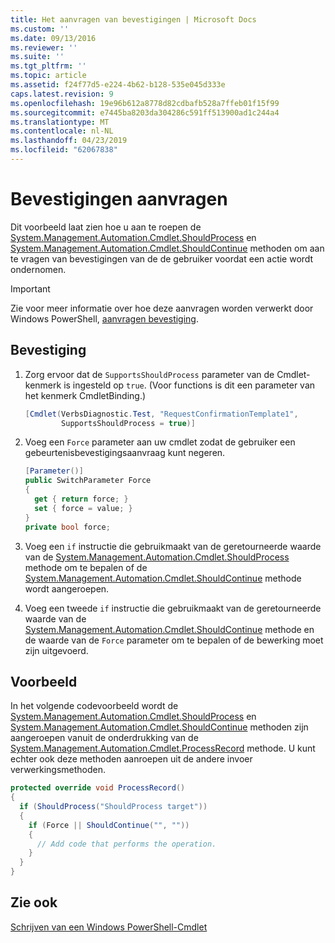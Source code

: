 ```yaml
---
title: Het aanvragen van bevestigingen | Microsoft Docs
ms.custom: ''
ms.date: 09/13/2016
ms.reviewer: ''
ms.suite: ''
ms.tgt_pltfrm: ''
ms.topic: article
ms.assetid: f24f77d5-e224-4b62-b128-535e045d333e
caps.latest.revision: 9
ms.openlocfilehash: 19e96b612a8778d82cdbafb528a7ffeb01f15f99
ms.sourcegitcommit: e7445ba8203da304286c591ff513900ad1c244a4
ms.translationtype: MT
ms.contentlocale: nl-NL
ms.lasthandoff: 04/23/2019
ms.locfileid: "62067838"
---
```

# <a name="how-to-request-confirmations"></a>Bevestigingen aanvragen

Dit voorbeeld laat zien hoe u aan te roepen de [System.Management.Automation.Cmdlet.ShouldProcess](/dotnet/api/System.Management.Automation.Cmdlet.ShouldProcess) en [System.Management.Automation.Cmdlet.ShouldContinue](/dotnet/api/System.Management.Automation.Cmdlet.ShouldContinue) methoden om aan te vragen van bevestigingen van de de gebruiker voordat een actie wordt ondernomen.

> [!IMPORTANT]
> Zie voor meer informatie over hoe deze aanvragen worden verwerkt door Windows PowerShell, [aanvragen bevestiging](./requesting-confirmation-from-cmdlets.md).

## <a name="to-request-confirmation"></a>Bevestiging

1. Zorg ervoor dat de `SupportsShouldProcess` parameter van de Cmdlet-kenmerk is ingesteld op `true`. (Voor functions is dit een parameter van het kenmerk CmdletBinding.)

    ```csharp
    [Cmdlet(VerbsDiagnostic.Test, "RequestConfirmationTemplate1",
            SupportsShouldProcess = true)]
    ```

2. Voeg een `Force` parameter aan uw cmdlet zodat de gebruiker een gebeurtenisbevestigingsaanvraag kunt negeren.

    ```csharp
    [Parameter()]
    public SwitchParameter Force
    {
      get { return force; }
      set { force = value; }
    }
    private bool force;
    ```

3. Voeg een `if` instructie die gebruikmaakt van de geretourneerde waarde van de [System.Management.Automation.Cmdlet.ShouldProcess](/dotnet/api/System.Management.Automation.Cmdlet.ShouldProcess) methode om te bepalen of de [System.Management.Automation.Cmdlet.ShouldContinue](/dotnet/api/System.Management.Automation.Cmdlet.ShouldContinue) methode wordt aangeroepen.

4. Voeg een tweede `if` instructie die gebruikmaakt van de geretourneerde waarde van de [System.Management.Automation.Cmdlet.ShouldContinue](/dotnet/api/System.Management.Automation.Cmdlet.ShouldContinue) methode en de waarde van de `Force` parameter om te bepalen of de bewerking moet zijn uitgevoerd.

## <a name="example"></a>Voorbeeld

In het volgende codevoorbeeld wordt de [System.Management.Automation.Cmdlet.ShouldProcess](/dotnet/api/System.Management.Automation.Cmdlet.ShouldProcess) en [System.Management.Automation.Cmdlet.ShouldContinue](/dotnet/api/System.Management.Automation.Cmdlet.ShouldContinue) methoden zijn aangeroepen vanuit de onderdrukking van de [System.Management.Automation.Cmdlet.ProcessRecord](/dotnet/api/System.Management.Automation.Cmdlet.ProcessRecord) methode. U kunt echter ook deze methoden aanroepen uit de andere invoer verwerkingsmethoden.

```csharp
protected override void ProcessRecord()
{
  if (ShouldProcess("ShouldProcess target"))
  {
    if (Force || ShouldContinue("", ""))
    {
      // Add code that performs the operation.
    }
  }
}
```

## <a name="see-also"></a>Zie ook

[Schrijven van een Windows PowerShell-Cmdlet](./writing-a-windows-powershell-cmdlet.md)
